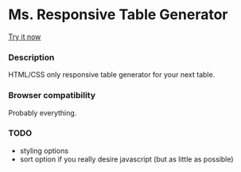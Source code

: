 Ms. Responsive Table Generator
==============================

[Try it now](http://russellgoldenberg.github.io/ms-responsive-table-generator)

### Description
HTML/CSS only responsive table generator for your next table.

### Browser compatibility
Probably everything.

### TODO
* styling options
* sort option if you really desire javascript (but as little as possible)
